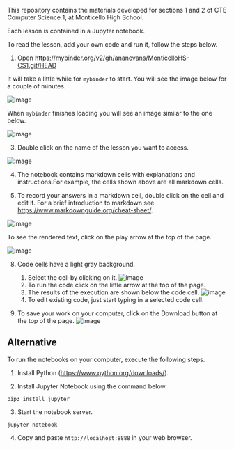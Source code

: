 This repository contains the materials developed for sections 1 and 2 of CTE Computer Science 1, at Monticello High School.

Each lesson is contained in a Jupyter notebook. 

To read the lesson, add your own code and run it, follow the steps below.

1. Open https://mybinder.org/v2/gh/ananevans/MonticelloHS-CS1.git/HEAD

It will take a little while for ```mybinder``` to start. You will see the image below for a couple of minutes.

![image](https://user-images.githubusercontent.com/17353913/149821742-95e82633-9c31-4f50-84ea-22d019058689.png)

When ```mybinder``` finishes loading you will see an image similar to the one below.

![image](https://user-images.githubusercontent.com/17353913/149821896-8595bae3-8615-4161-9bb2-b9c456c70ee7.png)

3. Double click on the name of the lesson you want to access. 

![image](https://user-images.githubusercontent.com/17353913/149679194-5e730bbb-5a44-41db-b55b-b5f59be5bcd3.png)

4. The notebook contains markdown cells with explanations and instructions.For example, the cells shown above are all markdown cells.

6. To record your answers in a markdown cell, double click on the cell and edit it. For a brief introduction to markdown see https://www.markdownguide.org/cheat-sheet/. 

![image](https://user-images.githubusercontent.com/17353913/149678726-e5cbeecd-7d40-4df7-8ee4-dad6c637e6ae.png)

To see the rendered text, click on the play arrow at the top of the page.


![image](https://user-images.githubusercontent.com/17353913/149679417-4df44a3e-ef53-4c00-9cd2-5ca441627ea2.png)


8. Code cells have a light gray background. 
   1. Select the cell by clicking on it.
![image](https://user-images.githubusercontent.com/17353913/149678809-82bea28a-4f97-4f57-8a42-298c232b68f2.png)
   3. To run the code click on the little arrow at the top of the page.
   1. The results of the execution are shown below the code cell.
![image](https://user-images.githubusercontent.com/17353913/149678866-c355f918-883f-4226-a852-348b4b03417d.png)
   1. To edit existing code, just start typing in a selected code cell.

1. To save your work on your computer, click on the Download button at the top of the page.
![image](https://user-images.githubusercontent.com/17353913/149679544-597128a7-f9b3-451b-b634-676534c001f0.png)

## Alternative

To run the notebooks on your computer, execute the following steps.

1. Install Python (https://www.python.org/downloads/). 

2. Install Jupyter Notebook using the command below.

```pip3 install jupyter```

3. Start the notebook server.

```jupyter notebook```

4. Copy and paste ```http://localhost:8888``` in your web browser.


